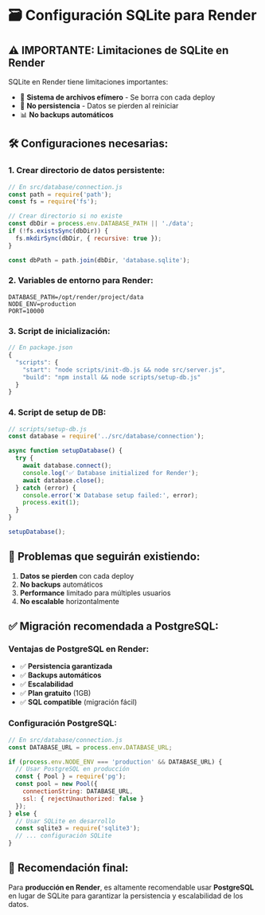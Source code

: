 # 🗃️ **Configuración SQLite para Render**

## ⚠️ **IMPORTANTE: Limitaciones de SQLite en Render**

SQLite en Render tiene limitaciones importantes:
- 📁 **Sistema de archivos efímero** - Se borra con cada deploy
- 🔄 **No persistencia** - Datos se pierden al reiniciar
- 📊 **No backups automáticos**

## 🛠️ **Configuraciones necesarias:**

### **1. Crear directorio de datos persistente:**
```javascript
// En src/database/connection.js
const path = require('path');
const fs = require('fs');

// Crear directorio si no existe
const dbDir = process.env.DATABASE_PATH || './data';
if (!fs.existsSync(dbDir)) {
  fs.mkdirSync(dbDir, { recursive: true });
}

const dbPath = path.join(dbDir, 'database.sqlite');
```

### **2. Variables de entorno para Render:**
```
DATABASE_PATH=/opt/render/project/data
NODE_ENV=production
PORT=10000
```

### **3. Script de inicialización:**
```javascript
// En package.json
{
  "scripts": {
    "start": "node scripts/init-db.js && node src/server.js",
    "build": "npm install && node scripts/setup-db.js"
  }
}
```

### **4. Script de setup de DB:**
```javascript
// scripts/setup-db.js
const database = require('../src/database/connection');

async function setupDatabase() {
  try {
    await database.connect();
    console.log('✅ Database initialized for Render');
    await database.close();
  } catch (error) {
    console.error('❌ Database setup failed:', error);
    process.exit(1);
  }
}

setupDatabase();
```

## 🚨 **Problemas que seguirán existiendo:**

1. **Datos se pierden** con cada deploy
2. **No backups** automáticos
3. **Performance** limitado para múltiples usuarios
4. **No escalable** horizontalmente

## ✅ **Migración recomendada a PostgreSQL:**

### **Ventajas de PostgreSQL en Render:**
- ✅ **Persistencia garantizada**
- ✅ **Backups automáticos**
- ✅ **Escalabilidad**
- ✅ **Plan gratuito** (1GB)
- ✅ **SQL compatible** (migración fácil)

### **Configuración PostgreSQL:**
```javascript
// En src/database/connection.js
const DATABASE_URL = process.env.DATABASE_URL;

if (process.env.NODE_ENV === 'production' && DATABASE_URL) {
  // Usar PostgreSQL en producción
  const { Pool } = require('pg');
  const pool = new Pool({
    connectionString: DATABASE_URL,
    ssl: { rejectUnauthorized: false }
  });
} else {
  // Usar SQLite en desarrollo
  const sqlite3 = require('sqlite3');
  // ... configuración SQLite
}
```

## 🎯 **Recomendación final:**

Para **producción en Render**, es altamente recomendable usar **PostgreSQL** en lugar de SQLite para garantizar la persistencia y escalabilidad de los datos.
